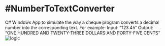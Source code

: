 #NumberToTextConverter
=====================
C# Windows App to simulate the way a cheque program converts a decimal number into the corresponding text. 
For example:
Input:          “123.45”
Output:        “ONE HUNDRED AND TWENTY-THREE DOLLARS AND FORTY-FIVE CENTS”
![logic](http://www.itreverie.com/githubimages/itReverie-app-console-NumberToTextConverter.jpg)
